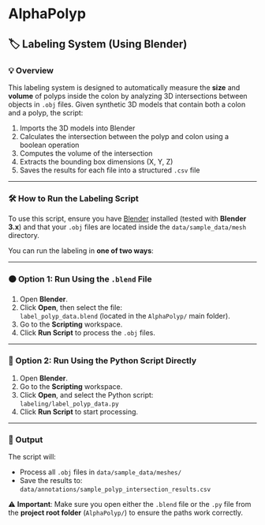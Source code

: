# AlphaPolyp

## 🏷️ Labeling System (Using Blender)

### 💡 Overview

This labeling system is designed to automatically measure the **size** and **volume** of polyps inside the colon by analyzing 3D intersections between objects in `.obj` files. Given synthetic 3D models that contain both a colon and a polyp, the script:

1. Imports the 3D models into Blender
2. Calculates the intersection between the polyp and colon using a boolean operation
3. Computes the volume of the intersection
4. Extracts the bounding box dimensions (X, Y, Z)
5. Saves the results for each file into a structured `.csv` file

---

### 🛠️ How to Run the Labeling Script

To use this script, ensure you have [Blender](https://www.blender.org/download/) installed (tested with **Blender 3.x**) and that your `.obj` files are located inside the `data/sample_data/mesh` directory.


You can run the labeling in **one of two ways**:

---

### 🟠 Option 1: Run Using the `.blend` File

1. Open **Blender**.
2. Click **Open**, then select the file:  
   `label_polyp_data.blend` (located in the `AlphaPolyp/` main folder).
3. Go to the **Scripting** workspace.
4. Click **Run Script** to process the `.obj` files.

---

### 🔵 Option 2: Run Using the Python Script Directly

1. Open **Blender**.
2. Go to the **Scripting** workspace.
3. Click **Open**, and select the Python script:  
   `labeling/label_polyp_data.py`
4. Click **Run Script** to start processing.

---

### 📁 Output

The script will:
- Process all `.obj` files in `data/sample_data/meshes/`
- Save the results to:  `data/annotations/sample_polyp_intersection_results.csv`


⚠️ **Important**: Make sure you open either the `.blend` file or the `.py` file from the **project root folder** (`AlphaPolyp/`) to ensure the paths work correctly.

